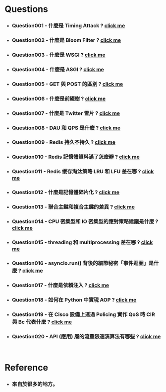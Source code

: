 Questions
=====
* ### Question001 - 什麼是 Timing Attack ? [click me](https://gitlab.com/ChiangWei/main/-/tree/master/Questions/Question001)
* ### Question002 - 什麼是 Bloom Filter ? [click me](https://gitlab.com/ChiangWei/main/-/tree/master/Questions/Question002)
* ### Question003 - 什麼是 WSGI ? [click me](https://gitlab.com/ChiangWei/main/-/tree/master/Questions/Question003)
* ### Question004 - 什麼是 ASGI ? [click me](https://gitlab.com/ChiangWei/main/-/tree/master/Questions/Question004)
* ### Question005 - GET 與 POST 的區別 ? [click me](https://gitlab.com/ChiangWei/main/-/tree/master/Questions/Question005)
* ### Question006 - 什麼是前綴樹 ? [click me](https://gitlab.com/ChiangWei/main/-/tree/master/Questions/Question006)
* ### Question007 - 什麼是 Twitter 雪片 ? [click me](https://gitlab.com/ChiangWei/main/-/tree/master/Questions/Question007)
* ### Question008 - DAU 和 QPS 是什麼 ? [click me](https://gitlab.com/ChiangWei/main/-/tree/master/Questions/Question008)
* ### Question009 - Redis 持久不持久 ? [click me](https://gitlab.com/ChiangWei/main/-/tree/master/Questions/Question009)
* ### Question010 - Redis 記憶體資料滿了怎麼辦 ? [click me](https://gitlab.com/ChiangWei/main/-/tree/master/Questions/Question010)
* ### Question011 - Redis 缓存淘汰策略 LRU 和 LFU 差在哪 ? [click me](https://gitlab.com/ChiangWei/main/-/tree/master/Questions/Question011)
* ### Question012 - 什麼是記憶體碎片化 ? [click me](https://gitlab.com/ChiangWei/main/-/tree/master/Questions/Question012)
* ### Question013 - 聯合主鍵和複合主鍵的差異 ? [click me](https://gitlab.com/ChiangWei/main/-/tree/master/Questions/Question013)
* ### Question014 - CPU 密集型和 IO 密集型的應對策略建議是什麼 ? [click me](https://gitlab.com/ChiangWei/main/-/tree/master/Questions/Question014)
* ### Question015 - threading 和 multiprocessing 差在哪 ? [click me](https://gitlab.com/ChiangWei/main/-/tree/master/Questions/Question015)
* ### Question016 - asyncio.run() 背後的細節秘密「事件迴圈」是什麼 ? [click me](https://gitlab.com/ChiangWei/main/-/tree/master/Questions/Question016)
* ### Question017 - 什麼是依賴注入 ? [click me](https://gitlab.com/ChiangWei/main/-/tree/master/Questions/Question017)
* ### Question018 - 如何在 Python 中實現 AOP ? [click me](https://gitlab.com/ChiangWei/main/-/tree/master/Questions/Question018)
* ### Question019 - 在 Cisco 設備上透過 Policing 實作 QoS 時 CIR 與 Bc 代表什麼 ? [click me](https://gitlab.com/ChiangWei/main/-/tree/master/Questions/Question019)
* ### Question020 - API (應用) 層的流量限速演算法有哪些 ? [click me](https://gitlab.com/ChiangWei/main/-/tree/master/Questions/Question020)
<br />

Reference
=====
* ### 來自於很多的地方。
<br />
